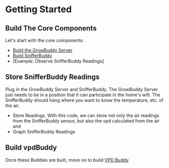 # Getting Started
## Build The Core Components
Let's start with the core components:
- [Build the GrowBuddy Server](growbuddyServer.md)
- [Build SnifferBuddy](snifferbuddy_page)
- [Example: Observe SnifferBuddy Readings]
## Store SnifferBuddy Readings
Plug in the GrowBuddy Server and SnifferBuddy.  The GrowBuddy Server just needs to be in a position that it can participate in the home's wifi.  The SnifferBuddy should hang where you want to know the temperature, etc. of the air.
- Store Readings.  With this code, we can store not only the air readings from the SnifferBuddy sensor, but also the vpd calculated from the air and
- Graph SnifferBuddy Readings
## Build vpdBuddy
Once these Buddies are built, move on to build [VPD Buddy](vpdbuddy).